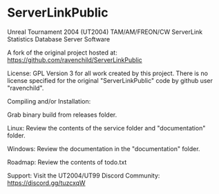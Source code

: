 # ServerLinkPublic

Unreal Tournament 2004 (UT2004) TAM/AM/FREON/CW ServerLink Statistics Database Server Software

A fork of the original project hosted at:
https://github.com/ravenchild/ServerLinkPublic

License: GPL Version 3 for all work created by this project. There is no
license specified for the original "ServerLinkPublic" code by github user
"ravenchild".

Compiling and/or Installation:

Grab binary build from releases folder.

Linux:
Review the contents of the service folder and "documentation" folder.

Windows:
Review the documentation in the "documentation" folder.

Roadmap:
Review the contents of todo.txt

Support:
Visit the UT2004/UT99 Discord Community:
https://discord.gg/tuzcxqW

